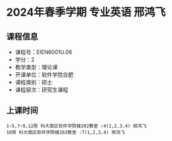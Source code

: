 # 2024年春季学期 专业英语 邢鸿飞






## 课程信息

- 课程号：EIEN6001U.06
- 学分：2
- 教学类型：理论课
- 开课单位：软件学院合肥
- 课程类别：硕士
- 课程层次：研究生课程

## 上课时间

```
1~5,7~9,12周 科大南区软件学院楼202教室 :4(1,2,3,4) 邢鸿飞
10周 科大南区软件学院楼202教室 :7(1,2,3,4) 邢鸿飞
```

